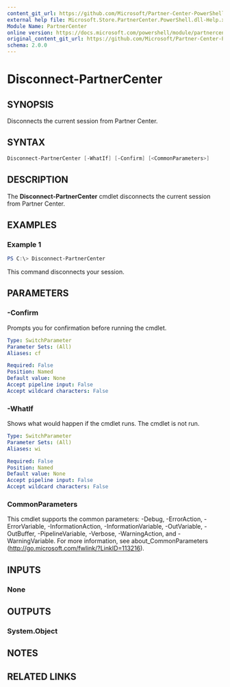 ```yaml
---
content_git_url: https://github.com/Microsoft/Partner-Center-PowerShell/blob/master/docs/help/Disconnect-PartnerCenter.md
external help file: Microsoft.Store.PartnerCenter.PowerShell.dll-Help.xml
Module Name: PartnerCenter
online version: https://docs.microsoft.com/powershell/module/partnercenter/Disconnect-PartnerCenter
original_content_git_url: https://github.com/Microsoft/Partner-Center-PowerShell/blob/master/docs/help/Disconnect-PartnerCenter.md
schema: 2.0.0
---
```


# Disconnect-PartnerCenter

## SYNOPSIS
Disconnects the current session from Partner Center.

## SYNTAX

```powershell
Disconnect-PartnerCenter [-WhatIf] [-Confirm] [<CommonParameters>]
```

## DESCRIPTION
The **Disconnect-PartnerCenter** cmdlet disconnects the current session from Partner Center.

## EXAMPLES

### Example 1
```powershell
PS C:\> Disconnect-PartnerCenter
```

This command disconnects your session.

## PARAMETERS

### -Confirm
Prompts you for confirmation before running the cmdlet.

```yaml
Type: SwitchParameter
Parameter Sets: (All)
Aliases: cf

Required: False
Position: Named
Default value: None
Accept pipeline input: False
Accept wildcard characters: False
```

### -WhatIf
Shows what would happen if the cmdlet runs.
The cmdlet is not run.

```yaml
Type: SwitchParameter
Parameter Sets: (All)
Aliases: wi

Required: False
Position: Named
Default value: None
Accept pipeline input: False
Accept wildcard characters: False
```

### CommonParameters
This cmdlet supports the common parameters: -Debug, -ErrorAction, -ErrorVariable, -InformationAction, -InformationVariable, -OutVariable, -OutBuffer, -PipelineVariable, -Verbose, -WarningAction, and -WarningVariable. For more information, see about_CommonParameters (http://go.microsoft.com/fwlink/?LinkID=113216).

## INPUTS

### None

## OUTPUTS

### System.Object
## NOTES

## RELATED LINKS
